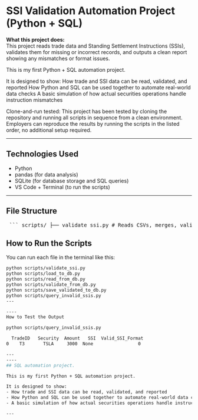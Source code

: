 # SSI Validation Automation Project (Python + SQL)

 **What this project does:**  
This project reads trade data and Standing Settlement Instructions (SSIs), validates them for missing or incorrect records, and outputs a clean report showing any mismatches or format issues.

This is my first Python + SQL automation project.

It is designed to show:
How trade and SSI data can be read, validated, and reported
How Python and SQL can be used together to automate real-world data checks
A basic simulation of how actual securities operations handle instruction mismatches

Clone-and-run tested:
This project has been tested by cloning the repository and running all scripts in sequence from a clean environment. Employers can reproduce the results by running the scripts in the listed order, no additional setup required.

---

##  Technologies Used

- Python 
- pandas (for data analysis)
- SQLite (for database storage and SQL queries)
- VS Code + Terminal (to run the scripts)

---

##  File Structure

<pre> ``` scripts/ ├── validate_ssi.py # Reads CSVs, merges, validates, outputs issues ├── load_to_db.py # Loads CSVs into SQLite database ├── read_from_db.py # Reads from DB using SQL ├── validate_from_db.py # Full validation using SQL + Python ├── save_validated_to_db.py # Saves validated results back to DB ├── query_invalid_ssis.py # SQL query for only invalid SSIs ├── trades.csv # Sample trade data ├── ssi_master.csv # Reference SSI data ├── validated_trades.csv # Output file with results ssi_data.db # SQLite database file (auto-created) LICENSE # License file README.md # You are here ``` </pre>

##  How to Run the Scripts


You can run each file in the terminal like this:

```bash
python scripts/validate_ssi.py
python scripts/load_to_db.py
python scripts/read_from_db.py
python scripts/validate_from_db.py
python scripts/save_validated_to_db.py
python scripts/query_invalid_ssis.py
---

----
How to Test the Output

python scripts/query_invalid_ssis.py

  TradeID   Security  Amount   SSI  Valid_SSI_Format
0    T3       TSLA     3000  None                 0

---
----
## SQL automation project.

This is my first Python + SQL automation project.

It is designed to show:
- How trade and SSI data can be read, validated, and reported
- How Python and SQL can be used together to automate real-world data checks
- A basic simulation of how actual securities operations handle instruction mismatches

---
